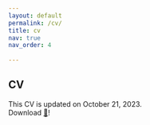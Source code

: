 ```yaml
---
layout: default
permalink: /cv/
title: cv
nav: true
nav_order: 4
 
---
```


## CV

This CV is updated on October 21, 2023.<br> 
Download <a href="assets/pdf/CV_20231022.pdf">📑</a>!

<object data="assets/pdf/CV_20231022.pdf" width="1000" height="1000" type="application/pdf"></object>

